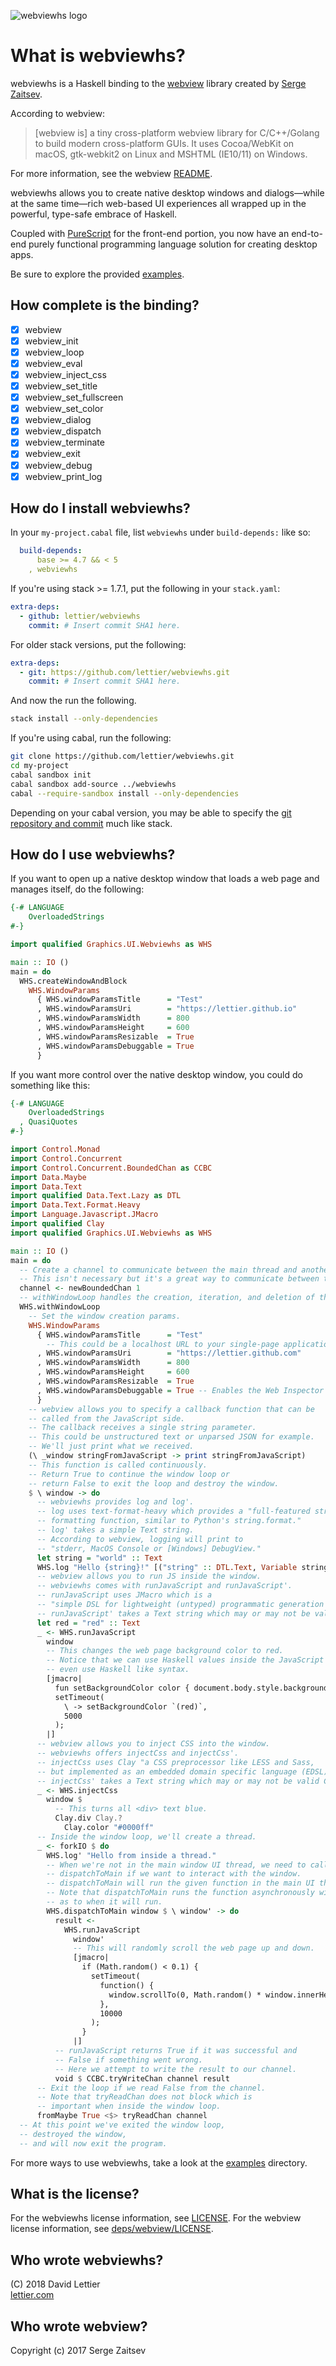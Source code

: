 ![webviewhs logo](https://i.imgur.com/MOmkahs.png)

# What is webviewhs?

webviewhs is a Haskell binding to the [webview](https://github.com/zserge/webview) library created by
[Serge Zaitsev](https://github.com/zserge).

According to webview:

> [webview is] a tiny cross-platform webview library for C/C++/Golang to build modern cross-platform GUIs.
> It uses Cocoa/WebKit on macOS, gtk-webkit2 on Linux and MSHTML (IE10/11) on Windows.

For more information, see the webview
[README](https://github.com/zserge/webview/blob/d007fc53b107f6043c2a6a3372548dbf59dfe876/README.md).

webviewhs allows you to create native desktop windows and dialogs—while at the
same time—rich web-based UI experiences all wrapped up in the powerful, type-safe embrace of Haskell.

Coupled with [PureScript](http://www.purescript.org/) for the front-end portion,
you now have an end-to-end purely functional programming language solution for creating desktop apps.

Be sure to explore the provided [examples](examples).

## How complete is the binding?

- [x] webview
- [x] webview_init
- [x] webview_loop
- [x] webview_eval
- [x] webview_inject_css
- [x] webview_set_title
- [x] webview_set_fullscreen
- [x] webview_set_color
- [x] webview_dialog
- [x] webview_dispatch
- [x] webview_terminate
- [x] webview_exit
- [x] webview_debug
- [x] webview_print_log

## How do I install webviewhs?

In your `my-project.cabal` file, list `webviewhs` under `build-depends:` like so:

```yaml
  build-depends:
      base >= 4.7 && < 5
    , webviewhs
```

If you're using stack >= 1.7.1, put the following in your `stack.yaml`:

```yaml
extra-deps:
  - github: lettier/webviewhs
    commit: # Insert commit SHA1 here.
```

For older stack versions, put the following:

```yaml
extra-deps:
  - git: https://github.com/lettier/webviewhs.git
    commit: # Insert commit SHA1 here.
```

And now the run the following.

```bash
stack install --only-dependencies
```

If you're using cabal, run the following:

```bash
git clone https://github.com/lettier/webviewhs.git
cd my-project
cabal sandbox init
cabal sandbox add-source ../webviewhs
cabal --require-sandbox install --only-dependencies
```

Depending on your cabal version, you may be able to specify the
[git repository and commit](https://github.com/haskell/cabal/issues/2189#issuecomment-405058663)
much like stack.

## How do I use webviewhs?

If you want to open up a native desktop window that loads a web page and manages itself, do the following:

```haskell
{-# LANGUAGE
    OverloadedStrings
#-}

import qualified Graphics.UI.Webviewhs as WHS

main :: IO ()
main = do
  WHS.createWindowAndBlock
    WHS.WindowParams
      { WHS.windowParamsTitle      = "Test"
      , WHS.windowParamsUri        = "https://lettier.github.io"
      , WHS.windowParamsWidth      = 800
      , WHS.windowParamsHeight     = 600
      , WHS.windowParamsResizable  = True
      , WHS.windowParamsDebuggable = True
      }
```

If you want more control over the native desktop window, you could do something like this:

```haskell
{-# LANGUAGE
    OverloadedStrings
  , QuasiQuotes
#-}

import Control.Monad
import Control.Concurrent
import Control.Concurrent.BoundedChan as CCBC
import Data.Maybe
import Data.Text
import qualified Data.Text.Lazy as DTL
import Data.Text.Format.Heavy
import Language.Javascript.JMacro
import qualified Clay
import qualified Graphics.UI.Webviewhs as WHS

main :: IO ()
main = do
  -- Create a channel to communicate between the main thread and another thread we'll create.
  -- This isn't necessary but it's a great way to communicate between threads.
  channel <- newBoundedChan 1
  -- withWindowLoop handles the creation, iteration, and deletion of the window.
  WHS.withWindowLoop
    -- Set the window creation params.
    WHS.WindowParams
      { WHS.windowParamsTitle      = "Test"
        -- This could be a localhost URL to your single-page application (SPA).
      , WHS.windowParamsUri        = "https://lettier.github.com"
      , WHS.windowParamsWidth      = 800
      , WHS.windowParamsHeight     = 600
      , WHS.windowParamsResizable  = True
      , WHS.windowParamsDebuggable = True -- Enables the Web Inspector if using WebKit.
      }
    -- webview allows you to specify a callback function that can be
    -- called from the JavaScript side.
    -- The callback receives a single string parameter.
    -- This could be unstructured text or unparsed JSON for example.
    -- We'll just print what we received.
    (\ _window stringFromJavaScript -> print stringFromJavaScript)
    -- This function is called continuously.
    -- Return True to continue the window loop or
    -- return False to exit the loop and destroy the window.
    $ \ window -> do
      -- webviewhs provides log and log'.
      -- log uses text-format-heavy which provides a "full-featured string
      -- formatting function, similar to Python's string.format."
      -- log' takes a simple Text string.
      -- According to webview, logging will print to
      -- "stderr, MacOS Console or [Windows] DebugView."
      let string = "world" :: Text
      WHS.log "Hello {string}!" [("string" :: DTL.Text, Variable string)]
      -- webview allows you to run JS inside the window.
      -- webviewhs comes with runJavaScript and runJavaScript'.
      -- runJavaScript uses JMacro which is a
      -- "simple DSL for lightweight (untyped) programmatic generation of Javascript."
      -- runJavaScript' takes a Text string which may or may not be valid JavaScript.
      let red = "red" :: Text
      _ <- WHS.runJavaScript
        window
        -- This changes the web page background color to red.
        -- Notice that we can use Haskell values inside the JavaScript and
        -- even use Haskell like syntax.
        [jmacro|
          fun setBackgroundColor color { document.body.style.backgroundColor = color; }
          setTimeout(
            \ -> setBackgroundColor `(red)`,
            5000
          );
        |]
      -- webview allows you to inject CSS into the window.
      -- webviewhs offers injectCss and injectCss'.
      -- injectCss uses Clay "a CSS preprocessor like LESS and Sass,
      -- but implemented as an embedded domain specific language (EDSL) in Haskell."
      -- injectCss' takes a Text string which may or may not be valid CSS.
      _ <- WHS.injectCss
        window $
          -- This turns all <div> text blue.
          Clay.div Clay.?
            Clay.color "#0000ff"
      -- Inside the window loop, we'll create a thread.
      _ <- forkIO $ do
        WHS.log' "Hello from inside a thread."
        -- When we're not in the main window UI thread, we need to call
        -- dispatchToMain if we want to interact with the window.
        -- dispatchToMain will run the given function in the main UI thread.
        -- Note that dispatchToMain runs the function asynchronously with no guarantee
        -- as to when it will run.
        WHS.dispatchToMain window $ \ window' -> do
          result <-
            WHS.runJavaScript
              window'
              -- This will randomly scroll the web page up and down.
              [jmacro|
                if (Math.random() < 0.1) {
                  setTimeout(
                    function() {
                      window.scrollTo(0, Math.random() * window.innerHeight);
                    },
                    10000
                  );
                }
              |]
          -- runJavaScript returns True if it was successful and
          -- False if something went wrong.
          -- Here we attempt to write the result to our channel.
          void $ CCBC.tryWriteChan channel result
      -- Exit the loop if we read False from the channel.
      -- Note that tryReadChan does not block which is
      -- important when inside the window loop.
      fromMaybe True <$> tryReadChan channel
  -- At this point we've exited the window loop,
  -- destroyed the window,
  -- and will now exit the program.
```

For more ways to use webviewhs, take a look at the [examples](examples) directory.

## What is the license?

For the webviewhs license information, see [LICENSE](LICENSE).
For the webview license information, see [deps/webview/LICENSE](deps/webview/LICENSE).

## Who wrote webviewhs?

(C) 2018 David Lettier  
[lettier.com](https://lettier.com)

## Who wrote webview?

Copyright (c) 2017 Serge Zaitsev
